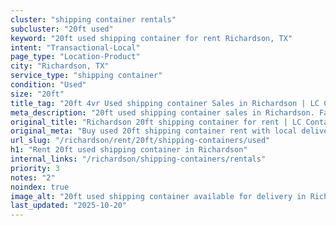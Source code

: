 ```yaml
---
cluster: "shipping container rentals"
subcluster: "20ft used"
keyword: "20ft used shipping container for rent Richardson, TX"
intent: "Transactional-Local"
page_type: "Location-Product"
city: "Richardson, TX"
service_type: "shipping container"
condition: "Used"
size: "20ft"
title_tag: "20ft 4vr Used shipping container Sales in Richardson | LC Container"
meta_description: "20ft used shipping container sales in Richardson. Fast delivery, competitive pricing. Serving shipping containers area. Quote ID: USV. Call (214) 524-4168 for your free quote today."
original_title: "Richardson 20ft shipping container for rent | LC Container"
original_meta: "Buy used 20ft shipping container rent with local delivery in Richardson, TX. LC Container — local Since 2003. Request a fast quote today."
url_slug: "/richardson/rent/20ft/shipping-containers/used"
h1: "Rent 20ft used shipping container in Richardson"
internal_links: "/richardson/shipping-containers/rentals"
priority: 3
notes: "2"
noindex: true
image_alt: "20ft used shipping container available for delivery in Richardson"
last_updated: "2025-10-20"
---
```


<!-- TODO: Add unique city/inventory copy, images, and internal links here. -->
